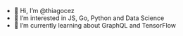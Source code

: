 - 👋 Hi, I’m @thiagocez
- 👀 I’m interested in JS, Go, Python and Data Science
- 🌱 I’m currently learning about GraphQL and TensorFlow

<!---
thiagocez/thiagocez is a ✨ special ✨ repository because its `README.md` (this file) appears on your GitHub profile.
You can click the Preview link to take a look at your changes.
--->
